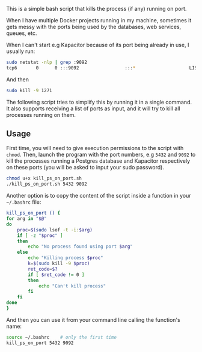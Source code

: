 This is a simple bash script that kills the process (if any) running on port.

When I have multiple Docker projects running in my machine, sometimes it gets messy with the ports being used by the 
databases, web services, queues, etc.

When I can't start e.g Kapacitor because of its port being already in use, I usually run:
```bash
sudo netstat -nlp | grep :9092
tcp6       0      0 :::9092                 :::*                    LISTEN      1271/kapacitord   
```
And then
```bash
sudo kill -9 1271
```

The following script tries to simplify this by running it in a single command. It also supports receiving a list of 
ports as input, and it will try to kill all processes running on them.


## Usage ##

First time, you will need to give execution permissions to the script with `chmod`.
Then, launch the program with the port numbers, e.g `5432` and `9092` to kill the processes running a Postgres database 
and Kapacitor respectively on these ports (you will be asked to input your sudo password).

```bash
chmod u+x kill_ps_on_port.sh
./kill_ps_on_port.sh 5432 9092
```

Another option is to copy the content of the script inside a function in your `~/.bashrc` file:
```bash
kill_ps_on_port () {
for arg in "$@"
do
    proc=$(sudo lsof -t -i:$arg)
    if [ -z "$proc" ]
    then
        echo "No process found using port $arg"
    else
        echo "Killing process $proc"
        k=$(sudo kill -9 $proc)
        ret_code=$?
        if [ $ret_code != 0 ]
        then
            echo "Can't kill process"
        fi
    fi
done
}
```

And then you can use it from your command line calling the function's name:
```bash
source ~/.bashrc    # only the first time
kill_ps_on_port 5432 9092
```
